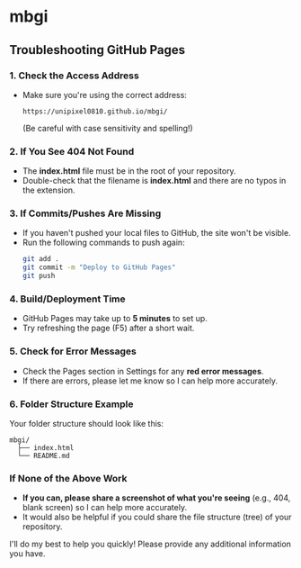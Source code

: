 # mbgi

## Troubleshooting GitHub Pages

### 1. **Check the Access Address**
- Make sure you're using the correct address:
  ```
  https://unipixel0810.github.io/mbgi/
  ```
  (Be careful with case sensitivity and spelling!)

### 2. **If You See 404 Not Found**
- The **index.html** file must be in the root of your repository.
- Double-check that the filename is **index.html** and there are no typos in the extension.

### 3. **If Commits/Pushes Are Missing**
- If you haven't pushed your local files to GitHub, the site won't be visible.
- Run the following commands to push again:
  ```bash
  git add .
  git commit -m "Deploy to GitHub Pages"
  git push
  ```

### 4. **Build/Deployment Time**
- GitHub Pages may take up to **5 minutes** to set up.
- Try refreshing the page (F5) after a short wait.

### 5. **Check for Error Messages**
- Check the Pages section in Settings for any **red error messages**.
- If there are errors, please let me know so I can help more accurately.

### 6. **Folder Structure Example**
Your folder structure should look like this:

```
mbgi/
  ├── index.html
  └── README.md
```

### If None of the Above Work
- **If you can, please share a screenshot of what you're seeing** (e.g., 404, blank screen) so I can help more accurately.
- It would also be helpful if you could share the file structure (tree) of your repository.

I'll do my best to help you quickly! Please provide any additional information you have.
